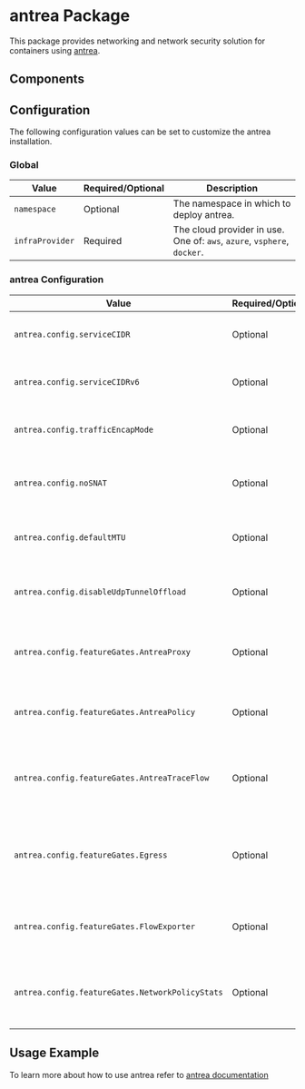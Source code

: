 # antrea Package

This package provides networking and network security solution for containers using [antrea](https://antrea.io/).

## Components

## Configuration

The following configuration values can be set to customize the antrea installation.

### Global

| Value | Required/Optional | Description |
|-------|-------------------|-------------|
| `namespace` | Optional | The namespace in which to deploy antrea. |
| `infraProvider` | Required | The cloud provider in use. One of: `aws`, `azure`, `vsphere`, `docker`. |

### antrea Configuration

| Value | Required/Optional | Description |
|-------|-------------------|-------------|
| `antrea.config.serviceCIDR` | Optional | The service IPv4 CIDR to use. Default: `10.96.0.0/12` |
| `antrea.config.serviceCIDRv6` | Optional | The service IPv6 CIDR to use. Default: nil |
| `antrea.config.trafficEncapMode` | Optional | The traffic encapsulation mode. Default: `encap` |
| `antrea.config.noSNAT` | Optional | Boolean flag to enable/disable SNAT. Default: `false`. |
| `antrea.config.defaultMTU` | Optional | MTU to use. Default: `null` (Antrea will autodetect). |
| `antrea.config.disableUdpTunnelOffload` | Optional | Disable UDP tunnel offload feature on default NIC. Default: `false` |
| `antrea.config.featureGates.AntreaProxy` | Optional | Boolean flag to enable/disable antrea proxy. Default: `false`. |
| `antrea.config.featureGates.AntreaPolicy` | Optional | Boolean flag to enable/disable antrea policy. Default: `true`. |
| `antrea.config.featureGates.AntreaTraceFlow` | Optional | Boolean flag to enable/disable antrea traceflow. Default: `false`. |
| `antrea.config.featureGates.Egress` | Optional | Boolean flag to enable/disable SNAT IPs of Pod egress traffic. Default: `false`. |
| `antrea.config.featureGates.FlowExporter`| Optional | Boolean flag to enable/disable flow exporter. Default: `false`. |
| `antrea.config.featureGates.NetworkPolicyStats` | Optional | Boolean flag to enable/disable network policy stats. Default: `false`. |

## Usage Example

To learn more about how to use antrea refer to [antrea documentation](https://antrea.io/docs/v1.2.3/)
